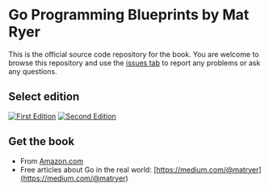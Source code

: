 # Go Programming Blueprints by Mat Ryer

This is the official source code repository for the book. You are welcome to browse this repository and use the [issues tab](https://github.com/matryer/goblueprints/issues) to report any problems or ask any questions.

## Select edition

[![First Edition](https://raw.githubusercontent.com/matryer/goblueprints/master/artwork/bookcover-small.jpg)](README-1st.md) [![Second Edition](https://raw.githubusercontent.com/matryer/goblueprints/master/artwork/bookcover-2nd-small.png)](README-2nd.md)

## Get the book

  * From [Amazon.com](https://www.amazon.co.uk/s/ref=nb_sb_noss_2?url=search-alias%3Daps&field-keywords=go+programming+blueprints) 
  * Free articles about Go in the real world: [https://medium.com/@matryer](https://medium.com/@matryer)
